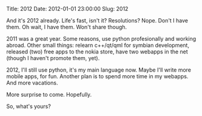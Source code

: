 Title: 2012
Date: 2012-01-01 23:00:00
Slug: 2012

And it's 2012 already. Life's fast, isn't it? Resolutions? Nope. Don't I have them. Oh wait, I have them. Won't share though.

2011 was a great year. Some reasons, use python profesionally and working abroad. Other small things: relearn c++/qt/qml for symbian development, released (two) free apps to the nokia store, have two webapps in the net (though I haven't promote them, yet).

2012, I'll still use python, it's my main language now. Maybe I'll write more mobile apps, for fun. Another plan is to spend more time in my webapps. And more vacations.

More surprise to come. Hopefully.

So, what's yours?
